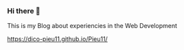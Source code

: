 ### Hi there 👋
 This is my Blog about experiencies in the Web Development
 
https://dico-pieu11.github.io/Pieu11/
